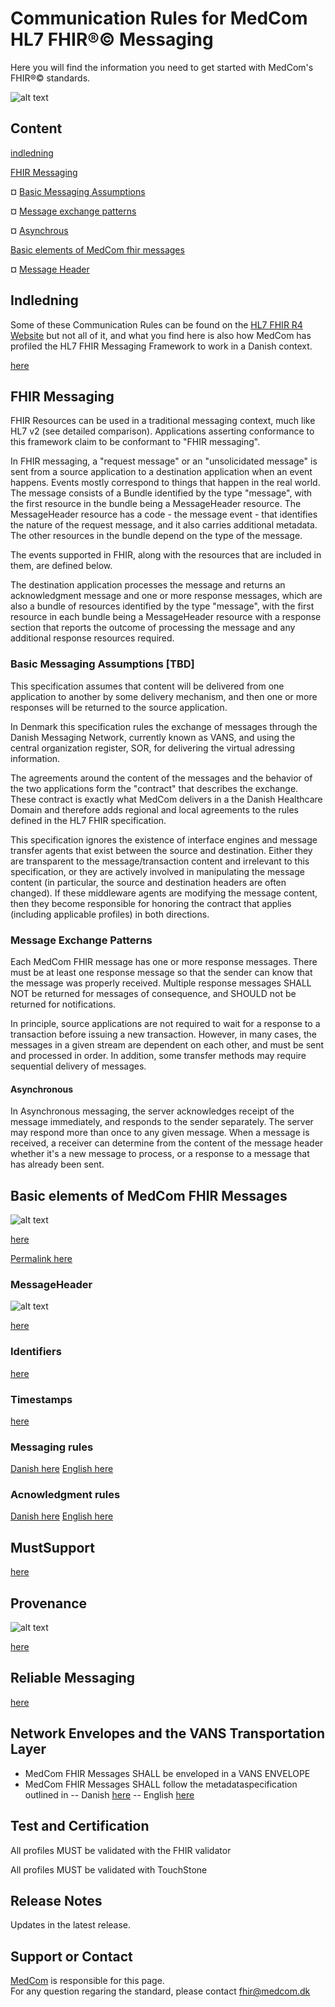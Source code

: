 # Communication Rules for MedCom HL7 FHIR®© Messaging

Here you will find the information you need to get started with MedCom's FHIR®© standards.

![alt text](https://medcomdk.github.io/MedCom-FHIR-Communication/assets/images/fhir-logo.png "HL7 FHIR")

## Content

[indledning](#indledning)

[FHIR Messaging](#fhir-messaging)

¤ [Basic Messaging Assumptions](#basic-messaging-assumptions)

¤ [Message exchange patterns](#message-exchange-patterns)

 ¤ [Asynchrous](#asynchronous)

[Basic elements of MedCom fhir messages](#basic-elements-of-medcom-fhir-messages)

¤ [Message Header](#message-exchange-patterns)

## Indledning

Some of these Communication Rules can be found on the [HL7 FHIR R4 Website](http://hl7.org/fhir/R4/messaging.html) but not all of it, and what you find here is also how MedCom has profiled the HL7 FHIR Messaging Framework to work in a Danish context.

[here](/assets/documents/01-Indledning.md)

## FHIR Messaging

FHIR Resources can be used in a traditional messaging context, much like HL7 v2  (see detailed comparison). Applications asserting conformance to this framework claim to be conformant to "FHIR messaging".

In FHIR messaging, a "request message" or an "unsolicidated message" is sent from a source application to a destination application when an event happens. Events mostly correspond to things that happen in the real world. The message consists of a Bundle identified by the type "message", with the first resource in the bundle being a MessageHeader resource. The MessageHeader resource has a code - the message event - that identifies the nature of the request message, and it also carries additional metadata. The other resources in the bundle depend on the type of the message.

The events supported in FHIR, along with the resources that are included in them, are defined below.

The destination application processes the message and returns an acknowledgment message and one or more response messages, which are also a bundle of resources identified by the type "message", with the first resource in each bundle being a MessageHeader resource with a response section that reports the outcome of processing the message and any additional response resources required.

### Basic Messaging Assumptions [TBD]

This specification assumes that content will be delivered from one application to another by some delivery mechanism, and then one or more responses will be returned to the source application.

In Denmark this specification rules the exchange of messages through the Danish Messaging Network, currently known as VANS, and using the central organization register, SOR, for delivering the virtual adressing information.

The agreements around the content of the messages and the behavior of the two applications form the "contract" that describes the exchange. These contract is exactly what MedCom delivers in a the Danish Healthcare Domain and therefore adds  regional and local agreements to the rules defined in the HL7 FHIR specification.

This specification ignores the existence of interface engines and message transfer agents that exist between the source and destination. Either they are transparent to the message/transaction content and irrelevant to this specification, or they are actively involved in manipulating the message content (in particular, the source and destination headers are often changed). If these middleware agents are modifying the message content, then they become responsible for honoring the contract that applies (including applicable profiles) in both directions.

### Message Exchange Patterns

Each MedCom FHIR message has one or more response messages. There must be at least one response message so that the sender can know that the message was properly received. Multiple response messages SHALL NOT be returned for messages of consequence, and SHOULD not be returned for notifications.

In principle, source applications are not required to wait for a response to a transaction before issuing a new transaction. However, in many cases, the messages in a given stream are dependent on each other, and must be sent and processed in order. In addition, some transfer methods may require sequential delivery of messages.

#### Asynchronous

In Asynchronous messaging, the server acknowledges receipt of the message immediately, and responds to the sender separately. The server may respond more than once to any given message.
When a message is received, a receiver can determine from the content of the message header whether it's a new message to process, or a response to a message that has already been sent.

## Basic elements of MedCom FHIR Messages

![alt text](https://medcomdk.github.io/MedCom-FHIR-Communication/assets/images/MessagingModel.png "MedCom Messaging Model")

[here](https://github.com/hl7dk/dk-medcom-messaging/blob/master/input/pagecontent/index.md)

[Permalink here](https://github.com/hl7dk/dk-medcom-messaging/blob/b23dfe00cba8aba273ca08ab7eead8228952f6c4/input/pagecontent/index.md)

### MessageHeader

![alt text](https://medcomdk.github.io/MedCom-FHIR-Communication/assets/images/MedComMessageHeader.png "MedCom Messaging Model")

[here](/assets/documents/MessageHeader.md)

### Identifiers

[here](/assets/documents/MessageHeader_Identifiers.md)

### Timestamps

[here](/assets/documents/MessageHeader_Timestamps.md)

### Messaging rules

[Danish here](/assets/documents/Rules_Messaging-DA.md)
[English here](/assets/documents/Rules_Messaging-EN.md)

### Acnowledgment rules

[Danish here](/assets/documents/Rules_Acknowledgment-DA.md)
[English here](/assets/documents/Rules_Acknowledgment-EN.md)

## MustSupport

[here](/assets/documents/MustSupport.md)

## Provenance

![alt text](https://build.fhir.org/ig/hl7dk/dk-medcom-messaging/MedComMessagingProvenance.png "MedCom Messaging Provenance key concepts(Remote)")

[here](/assets/documents/Provenance.md)

## Reliable Messaging

[here](/assets/documents/Reliable_Messaging.md)

## Network Envelopes and the VANS Transportation Layer

- MedCom FHIR Messages SHALL be enveloped in a VANS ENVELOPE
- MedCom FHIR Messages SHALL follow the metadataspecification outlined in
-- Danish [here](/assets/documents/MedComs_FHIR-meddelelser_og_forsendelseskuvert.md)
-- English [here](/assets/documents/MedComFHIRMessagesAndNetworkEnvelopes.md)

## Test and Certification

All profiles MUST be validated with the FHIR validator

All profiles MUST be validated with TouchStone

## Release Notes

Updates in the latest release.

## Support or Contact

[MedCom](https://www.medcom.dk/) is responsible for this page.  
For any question regaring the standard, please contact <fhir@medcom.dk>
